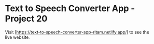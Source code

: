 # Text to Speech Converter App - Project 20

Visit [https://text-to-speech-converter-app-ritam.netlify.app/] to see the live website.